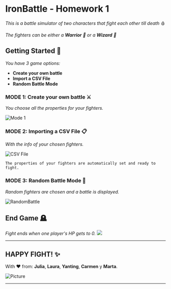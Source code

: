 # IronBattle - Homework 1

_This is a battle simulator of two characters that fight each other till death_ 🩸

_The fighters can be either a **Warrior** 🤺 or a **Wizard** 🧙_


## Getting Started 🚀

_You have 3 game options:_
* **Create your own battle** 
* **Import a CSV File**
*  **Random Battle Mode**

### MODE 1: Create your own battle ⚔️

_You choose all the properties for your fighters._

![Mode 1](https://res.cloudinary.com/dcycbjbne/image/upload/v1681908847/Captura_de_Pantalla_2023-04-19_a_las_14.53.59_bres2m.png)

### MODE 2: Importing a CSV File 📋

_With the info of your chosen fighters._

![CSV File](https://res.cloudinary.com/dcycbjbne/image/upload/v1681908908/Captura_de_Pantalla_2023-04-19_a_las_14.55.00_s56qof.png)
```
The properties of your fighters are automatically set and ready to fight.
```

### MODE 3: Random Battle Mode 🎲
_Random fighters are chosen and a battle is displayed._

![RandomBattle](https://images-wixmp-ed30a86b8c4ca887773594c2.wixmp.com/f/6391a1d6-1220-43f6-8345-30aa5cd9ba5e/dc5tp7z-4ffaf41d-f3f6-434a-a2f7-e29d86758f39.gif?token=eyJ0eXAiOiJKV1QiLCJhbGciOiJIUzI1NiJ9.eyJzdWIiOiJ1cm46YXBwOjdlMGQxODg5ODIyNjQzNzNhNWYwZDQxNWVhMGQyNmUwIiwiaXNzIjoidXJuOmFwcDo3ZTBkMTg4OTgyMjY0MzczYTVmMGQ0MTVlYTBkMjZlMCIsIm9iaiI6W1t7InBhdGgiOiJcL2ZcLzYzOTFhMWQ2LTEyMjAtNDNmNi04MzQ1LTMwYWE1Y2Q5YmE1ZVwvZGM1dHA3ei00ZmZhZjQxZC1mM2Y2LTQzNGEtYTJmNy1lMjlkODY3NThmMzkuZ2lmIn1dXSwiYXVkIjpbInVybjpzZXJ2aWNlOmZpbGUuZG93bmxvYWQiXX0.4R-cF3MJOxaNukSn-cEI_3X8wSzmmophpRYtSuPQI5U)


## End Game 🪦
_Fight ends when one player's HP gets to 0._
![](https://res.cloudinary.com/dcycbjbne/image/upload/v1681909077/Captura_de_Pantalla_2023-04-19_a_las_14.57.49_rmznrt.png)

---
## HAPPY FIGHT! ✨
With ❤️ from: **Julia**, **Laura**, **Yanting**, **Carmen** y **Marta**.

![Picture](https://res.cloudinary.com/dcycbjbne/image/upload/v1681904878/IMG_9269_2_1_kiwotp_93abea.png)

---